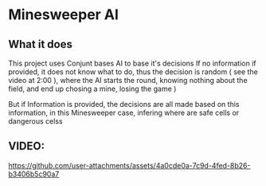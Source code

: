 # Minesweeper AI
## What it does
This project uses Conjunt bases AI to base it's decisions
If no information if provided, it does not know what to do, thus the decision is random 
( see the video at 2:00 ), where the AI starts the round, knowing nothing about the field, 
and end up chosing a mine, losing the game )

But if Information is provided, the decisions are all made based on this information,
in this Minesweeper case, infering where are safe cells or dangerous celss

## VIDEO:



https://github.com/user-attachments/assets/4a0cde0a-7c9d-4fed-8b26-b3406b5c90a7


